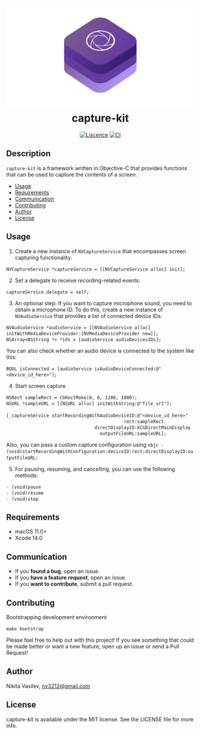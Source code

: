 ![capture-kit: ](https://raw.githubusercontent.com/space-code/capture-kit/dev/Resources/capture-kit.png)

<h1 align="center" style="margin-top: 0px;">capture-kit</h1>

<p align="center">
<a href="https://github.com/space-code/validator/blob/main/LICENSE"><img alt="Liscence" src="https://img.shields.io/cocoapods/l/service-core.svg?style=flat"></a> 
<a href="https://github.com/space-code/capture-kit"><img alt="CI" src="https://github.com/space-code/capture-kit/actions/workflows/ci.yml/badge.svg?branch=main"></a>
</p>

## Description
`capture-kit` is a framework written in Objective-C that provides functions that can be used to capture the contents of a screen.

- [Usage](#usage)
- [Requirements](#requirements)
- [Communication](#communication)
- [Contributing](#contributing)
- [Author](#author)
- [License](#license)

## Usage

1. Create a new instance of `NVCaptureService` that encompasses screen capturing functionality.

```objc
NVCaptureService *captureService = [[NVCaptureService alloc] init];
```

2. Set a delegate to receive recording-related events:

```objc
captureService.delegate = self;
```

3. An optional step: If you want to capture microphone sound, you need to obtain a microphone ID. To do this, create a new instance of `NVAudioService` that provides a list of connected device IDs.

```objc
NVAudioService *audioService = [[NVAudioService alloc] initWithMediaDeviceProvider:[NVMediaDeviceProvider new]];
NSArray<NSString *> *ids = [audioService audioDevicesIDs];
```

You can also check whether an audio device is connected to the system like this:
```objc
BOOL isConnected = [audioService isAudioDeviceConnected:@"<device_id_here>"];
```

4. Start screen capture

```objc
NSRect sampleRect = CGRectMake(0, 0, 1200, 1800);
NSURL *sampleURL = [[NSURL alloc] initWithString:@"file_url"];

[_captureService startRecordingWithAudioDeviceID:@"<device_id_here>"
                                            rect:sampleRect
                                 directDisplayID:kCGDirectMainDisplay
                                   outputFileURL:sampleURL];
```

Also, you can pass a custom capture configuration using ```objc - (void)startRecordingWithConfiguration:deviceID:rect:directDisplayID:outputFileURL:```

5. For pausing, resuming, and cancelling, you can use the following methods:

```objc
- (void)pause
- (void)resume
- (void)stop
```

## Requirements
- macOS 11.0+
- Xcode 14.0

## Communication
- If you **found a bug**, open an issue.
- If you **have a feature request**, open an issue.
- If you **want to contribute**, submit a pull request.

## Contributing
Bootstrapping development environment

```
make bootstrap
```

Please feel free to help out with this project! If you see something that could be made better or want a new feature, open up an issue or send a Pull Request!

## Author
Nikita Vasilev, nv3212@gmail.com

## License
capture-kit is available under the MIT license. See the LICENSE file for more info.